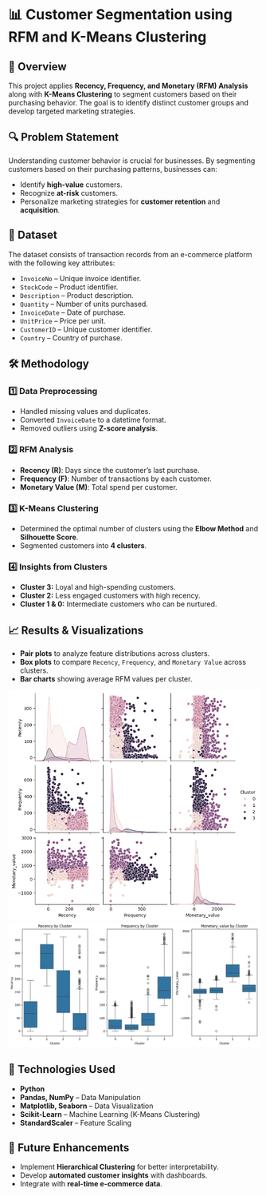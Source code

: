 # 📊 Customer Segmentation using RFM and K-Means Clustering

## 📝 Overview
This project applies **Recency, Frequency, and Monetary (RFM) Analysis** along with **K-Means Clustering** to segment customers based on their purchasing behavior. The goal is to identify distinct customer groups and develop targeted marketing strategies.

## 🔍 Problem Statement
Understanding customer behavior is crucial for businesses. By segmenting customers based on their purchasing patterns, businesses can:
- Identify **high-value** customers.
- Recognize **at-risk** customers.
- Personalize marketing strategies for **customer retention** and **acquisition**.

## 📌 Dataset
The dataset consists of transaction records from an e-commerce platform with the following key attributes:
- `InvoiceNo` – Unique invoice identifier.
- `StockCode` – Product identifier.
- `Description` – Product description.
- `Quantity` – Number of units purchased.
- `InvoiceDate` – Date of purchase.
- `UnitPrice` – Price per unit.
- `CustomerID` – Unique customer identifier.
- `Country` – Country of purchase.

## 🛠️ Methodology
### 1️⃣ Data Preprocessing
- Handled missing values and duplicates.
- Converted `InvoiceDate` to a datetime format.
- Removed outliers using **Z-score analysis**.

### 2️⃣ RFM Analysis
- **Recency (R)**: Days since the customer’s last purchase.
- **Frequency (F)**: Number of transactions by each customer.
- **Monetary Value (M)**: Total spend per customer.

### 3️⃣ K-Means Clustering
- Determined the optimal number of clusters using the **Elbow Method** and **Silhouette Score**.
- Segmented customers into **4 clusters**.

### 4️⃣ Insights from Clusters
- **Cluster 3:** Loyal and high-spending customers.
- **Cluster 2:** Less engaged customers with high recency.
- **Cluster 1 & 0:** Intermediate customers who can be nurtured.

## 📈 Results & Visualizations
- **Pair plots** to analyze feature distributions across clusters.
- **Box plots** to compare `Recency`, `Frequency`, and `Monetary Value` across clusters.
- **Bar charts** showing average RFM values per cluster.

![Pairplot - relationships between features and their cluster distribution.](pairplot.png)
![Boxplot](boxplot.png)

## 🔧 Technologies Used
- **Python**
- **Pandas, NumPy** – Data Manipulation
- **Matplotlib, Seaborn** – Data Visualization
- **Scikit-Learn** – Machine Learning (K-Means Clustering)
- **StandardScaler** – Feature Scaling

## 📌 Future Enhancements
- Implement **Hierarchical Clustering** for better interpretability.
- Develop **automated customer insights** with dashboards.
- Integrate with **real-time e-commerce data**.
